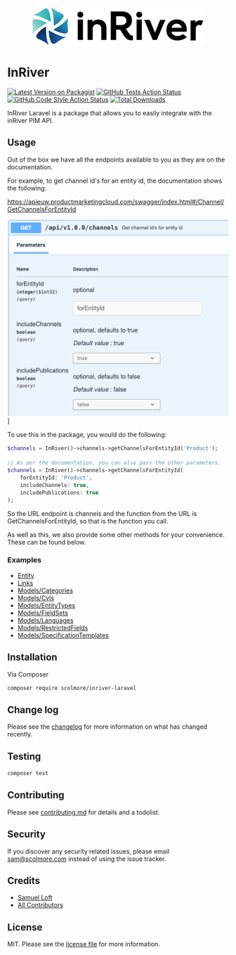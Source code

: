 <p align="center">
  <img src="assets/inriver.png" />
</p>

# InRiver

[![Latest Version on Packagist][ico-version]][link-packagist]
[![GitHub Tests Action Status][ico-tests]][link-tests]
[![GitHub Code Style Action Status][ico-style]][link-style]
[![Total Downloads][ico-downloads]][link-downloads]

InRiver Laravel is a package that allows you to easily integrate with the inRiver PIM API.

## Usage

Out of the box we have all the endpoints available to you as they are on the documentation.

For example, to get channel id's for an entity id, the documentation shows the following:

https://apieuw.productmarketingcloud.com/swagger/index.html#/Channel/GetChannelsForEntityId

![Channel API](assets/channel-api.png)]

To use this in the package, you would do the following:
```php
$channels = InRiver()->channels->getChannelsForEntityId('Product');

// As per the documentation, you can also pass the other parameters.
$channels = InRiver()->channels->getChannelsForEntityId(
    forEntityId: 'Product', 
    includeChannels: true,
    includePublications: true
);
```
So the URL endpoint is channels and the function from the URL is GetChannelsForEntityId, so that is the function you call.

As well as this, we also provide some other methods for your convenience. These can be found below.

### Examples
- [Entity](examples/entities/entity.md)
- [Links](examples/links/link.md)
- [Models/Categories](examples/model/Category.md)
- [Models/Cvls](examples/model/Cvls.md)
- [Models/EntityTypes](examples/model/EntityTypes.md)
- [Models/FieldSets](examples/model/FieldSets.md)
- [Models/Languages](examples/model/Languages.md)
- [Models/RestrictedFields](examples/model/RestrictedFields.md)
- [Models/SpecificationTemplates](examples/model/SpecificationTemplates.md)

## Installation

Via Composer

```bash
composer require scolmore/inriver-laravel
```

## Change log

Please see the [changelog](changelog.md) for more information on what has changed recently.

## Testing

```bash
composer test
```

## Contributing

Please see [contributing.md](contributing.md) for details and a todolist.

## Security

If you discover any security related issues, please email sam@scolmore.com instead of using the issue tracker.

## Credits

- [Samuel Loft][link-author]
- [All Contributors][link-contributors]

## License

MIT. Please see the [license file](license.md) for more information.

[ico-version]: https://img.shields.io/packagist/v/scolmore/inriver.svg?style=flat-square
[ico-downloads]: https://img.shields.io/packagist/dt/scolmore/inriver.svg?style=flat-square
[ico-tests]: https://img.shields.io/github/actions/workflow/status/scolmore/inriver-laravel/run-tests.yml?label=tests&style=flat-square
[ico-style]: https://img.shields.io/github/actions/workflow/status/scolmore/inriver-laravel/code-style.yml?label=code%20style&style=flat-square

[link-packagist]: https://packagist.org/packages/scolmore/inriver-laravel
[link-downloads]: https://packagist.org/packages/scolmore/inriver-laravel
[link-style]: https://github.com/scolmore/inriver-laravel/actions?query=workflow%3A"Check+%26+fix+styling"+branch%3Amain
[link-tests]: https://github.com/scolmore/inriver-laravel/actions?query=workflow%3ATests+branch%3Amain
[link-author]: https://github.com/samloft
[link-contributors]: ../../contributors
